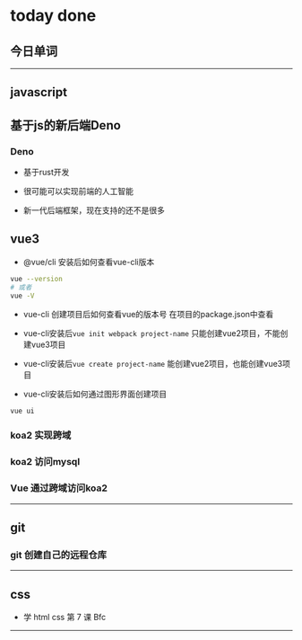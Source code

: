 # today done

## 今日单词


---

## javascript

## 基于js的新后端Deno

### Deno

- 基于rust开发

- 很可能可以实现前端的人工智能

- 新一代后端框架，现在支持的还不是很多

## vue3
- @vue/cli 安装后如何查看vue-cli版本

```bash
vue --version
# 或者
vue -V
```

- vue-cli 创建项目后如何查看vue的版本号
在项目的package.json中查看

- vue-cli安装后`vue init webpack project-name` 只能创建vue2项目，不能创建vue3项目

- vue-cli安装后`vue create project-name` 能创建vue2项目，也能创建vue3项目

- vue-cli安装后如何通过图形界面创建项目
```bash
vue ui
```


### koa2 实现跨域

### koa2 访问mysql

### Vue 通过跨域访问koa2

---

## git

### git 创建自己的远程仓库

---


## css

- 学 html css 第 7 课 Bfc

---

